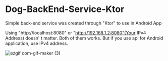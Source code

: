 # Dog-BackEnd-Service-Ktor
Simple back-end service was created through "Ktor" to use in Android App

Using "http://localhost:8080" or "http://192.168.1.2:8080"(Your IPv4 Address) doesn' t matter. Both of them works. But if you use api for Android application, use IPv4 address.

![ezgif com-gif-maker (3)](https://user-images.githubusercontent.com/78986854/137044895-7c68f6e2-48d6-49ae-91a9-a4987c6dfb81.gif)


